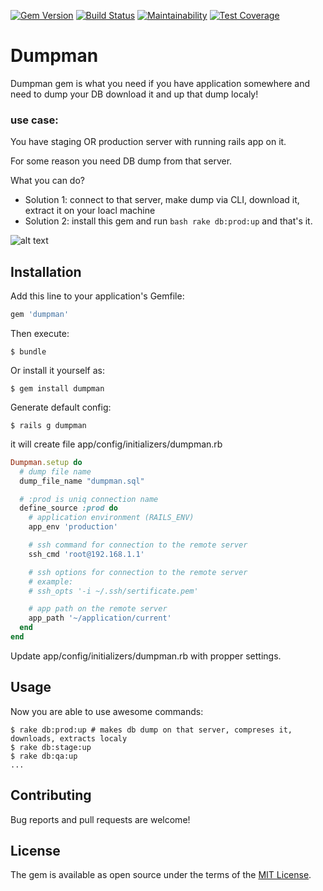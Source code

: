 [![Gem Version](https://badge.fury.io/rb/dumpman.svg)](https://badge.fury.io/rb/dumpman)
[![Build Status](https://travis-ci.org/skcc321/dumpman.svg?branch=master)](https://travis-ci.org/skcc321/dumpman)
[![Maintainability](https://api.codeclimate.com/v1/badges/3f69b1bb862be2a7e6ce/maintainability)](https://codeclimate.com/github/skcc321/dumpman/maintainability)
[![Test Coverage](https://api.codeclimate.com/v1/badges/3f69b1bb862be2a7e6ce/test_coverage)](https://codeclimate.com/github/skcc321/dumpman/test_coverage)

# Dumpman
Dumpman gem is what you need if you have application somewhere and need to dump your DB download it and up that dump localy!

### use case:
You have staging OR production server with running rails app on it.

For some reason you need DB dump from that server.

What you can do?
- Solution 1: connect to that server, make dump via CLI, download it, extract it on your loacl machine
- Solution 2: install this gem and run ```bash rake db:prod:up``` and that's it.

![alt text](https://farm8.staticflickr.com/7347/10602023975_fd3e5b61b7_b.jpg)

## Installation

Add this line to your application's Gemfile:

```ruby
gem 'dumpman'
```

Then execute:

    $ bundle

Or install it yourself as:

    $ gem install dumpman

Generate default config:

    $ rails g dumpman

it will create file app/config/initializers/dumpman.rb
```ruby
Dumpman.setup do
  # dump file name
  dump_file_name "dumpman.sql"

  # :prod is uniq connection name
  define_source :prod do
    # application environment (RAILS_ENV)
    app_env 'production'

    # ssh command for connection to the remote server
    ssh_cmd 'root@192.168.1.1'

    # ssh options for connection to the remote server
    # example:
    # ssh_opts '-i ~/.ssh/sertificate.pem'

    # app path on the remote server
    app_path '~/application/current'
  end
end
```

Update app/config/initializers/dumpman.rb with propper settings.

## Usage

Now you are able to use awesome commands:

    $ rake db:prod:up # makes db dump on that server, compreses it, downloads, extracts localy
    $ rake db:stage:up
    $ rake db:qa:up
    ...

## Contributing

Bug reports and pull requests are welcome!

## License

The gem is available as open source under the terms of the [MIT License](http://opensource.org/licenses/MIT).
